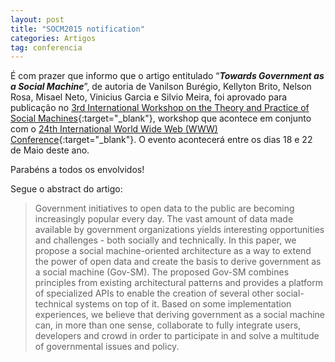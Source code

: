 ```yaml
---
layout: post
title: "SOCM2015 notification"
categories: Artigos
tag: conferencia
---
```


É com prazer que informo que o artigo entitulado “_**Towards Government as a Social Machine**_”, de autoria de Vanilson Burégio, Kellyton Brito, Nelson Rosa, Misael Neto, Vinicius Garcia e Silvio Meira, foi aprovado para publicação no [3rd International Workshop on the Theory and Practice of Social Machines](http://www.wikicfp.com/cfp/servlet/event.showcfp?eventid=42299){:target="_blank"}, workshop que acontece em conjunto com o [24th International World Wide Web (WWW) Conference](http://www.www2015.it/){:target="_blank"}. O evento acontecerá entre os dias 18 e 22 de Maio deste ano.

Parabéns a todos os envolvidos!

Segue o abstract do artigo:

> Government initiatives to open data to the public are becoming increasingly popular every day. The vast amount of data made available by government organizations yields interesting opportunities and challenges - both socially and technically. In this paper, we propose a social machine-oriented architecture as a way to extend the power of open data and create the basis to derive government as a social machine (Gov-SM). The proposed Gov-SM combines principles from existing architectural patterns and provides a platform of specialized APIs to enable the creation of several other social-technical systems on top of it. Based on some implementation experiences, we believe that deriving government as a social machine can, in more than one sense, collaborate to fully integrate users, developers and crowd in order to participate in and solve a multitude of governmental issues and policy.